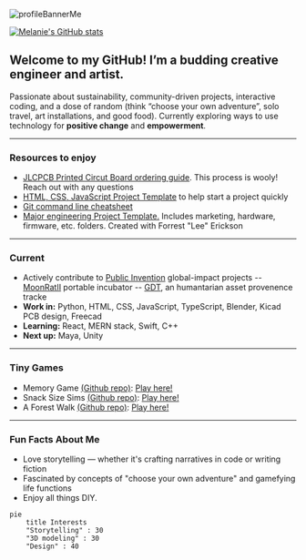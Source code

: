 ![profileBannerMe](https://github.com/user-attachments/assets/230cfbb0-9eb5-4027-9c8a-106fea9b83ff) 

[![Melanie's GitHub stats](https://github-readme-stats.vercel.app/api?username=MelanieLaporte&include_all_commits=true&theme=aura)](https://github.com/anuraghazra/github-readme-stats)

## Welcome to my GitHub! I’m a budding creative engineer and artist. 
Passionate about sustainability, community-driven projects, interactive coding, and a dose of random (think “choose your own adventure”, solo travel, art installations, and good food). Currently exploring ways to use technology for **positive change** and **empowerment**.

---

### Resources to enjoy
- [JLCPCB Printed Circut Board ordering guide](https://github.com/melanielaporte/JLCPCB-Ordering-Guide). This process is wooly! Reach out with any questions 
- [HTML, CSS, JavaScript Project Template](https://github.com/melanielaporte/project-template-novices) to help start a project quickly
- [Git command line cheatsheet](https://github.com/melanielaporte/gitCheatsheet)
- [Major engineering Project Template.](https://github.com/melanielaporte/Engineering-Project-Template) Includes marketing, hardware, firmware, etc. folders. Created with Forrest "Lee" Erickson

---

### Current  
- Actively contribute to [Public Invention](https://publicinvention.github.io/) global-impact projects
  -- [MoonRatII](https://github.com/melanielaporte/moonrat) portable incubator
  -- [GDT](https://github.com/gosqasorg/asset-provenance-tracking), an humantarian asset provenence tracke
- **Work in:** Python, HTML, CSS, JavaScript, TypeScript, Blender, Kicad PCB design, Freecad
- **Learning:** React, MERN stack, Swift, C++
- **Next up:** Maya, Unity
---

### Tiny Games
- Memory Game [(Github repo)](https://github.com/melanielaporte/Pirates-Booty): [Play here!](https://editting-lively-shell-121.vscodeedu.app/)
- Snack Size Sims [(Github repo)](https://github.com/melanielaporte/snackSizeSims): [Play here!](https://supporting-maroon-kangaroo-922.vscodeedu.app)
- A Forest Walk [(Github repo)](https://github.com/melanielaporte/aForest): [Play here!](https://adaptable-indigo-suit-423.vscodeedu.app/)
  
---

### Fun Facts About Me  
- Love storytelling — whether it's crafting narratives in code or writing fiction  
- Fascinated by concepts of "choose your own adventure" and gamefying life functions 
- Enjoy all things DIY.
```mermaid
pie
    title Interests
    "Storytelling" : 30
    "3D modeling" : 30
    "Design" : 40
```
